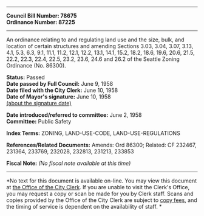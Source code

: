 * * * * *  
  
**Council Bill Number: [](#h0)[](#h2)78675**   
**Ordinance Number: 87225**  
  
* * * * *  
  
An ordinance relating to and regulating land use and the size, bulk, and location of certain structures and amending Sections 3.03, 3.04, 3.07, 3.13, 4.1, 5.3, 6.3, 9.1, 11.1, 11.2, 12.1, 12.2, 13.1, 14.1, 15.2, 18.2, 18.6, 19.6, 20.6, 21.5, 22.2, 22.3, 22.4, 22.5, 23.2, 23.6, 24.6 and 26.2 of the Seattle Zoning Ordinance (No. 86300).  
  
**Status:** Passed   
**Date passed by Full Council:** June 9, 1958   
**Date filed with the City Clerk:** June 10, 1958   
**Date of Mayor's signature:** June 10, 1958   
[(about the signature date)](/~public/approvaldate.htm)   
  
  
**Date introduced/referred to committee:** June 2, 1958   
**Committee:** Public Safety   
  
**Index Terms:** ZONING, LAND-USE-CODE, LAND-USE-REGULATIONS  
  
**References/Related Documents:** Amends: Ord 86300; Related: CF 232467, 231364, 233769, 232028, 232813, 231213, 233853  
  
**Fiscal Note:** *(No fiscal note available at this time)*  
  
* * * * *  
  
*No text for this document is available on-line. You may view this document at [the Office of the City Clerk](http://www.seattle.gov/leg/clerk/contactUs.htm). If you are unable to visit the Clerk's Office, you may request a copy or scan be made for you by Clerk staff. Scans and copies provided by the Office of the City Clerk are subject to [copy fees](http://clerk.seattle.gov/~public/clerkfees.htm), and the timing of service is dependent on the availability of staff. *  
  
  
